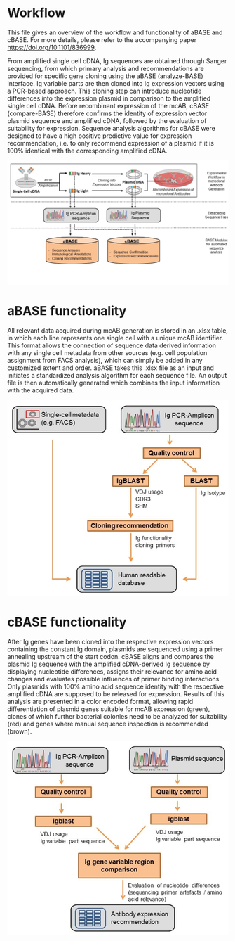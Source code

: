 # Workflow
This file gives an overview of the workflow and functionality of aBASE and cBASE. For more details, please refer to the accompanying paper https://doi.org/10.1101/836999.

From amplified single cell cDNA, Ig sequences are obtained through Sanger sequencing, from which primary analysis and recommendations are provided for specific gene cloning using the aBASE (analyze-BASE) interface. Ig variable parts are then cloned into Ig expression vectors using a PCR-based approach. This cloning step can introduce nucleotide differences into the expression plasmid in comparison to the amplified single cell cDNA. Before recombinant expression of the mcAB, cBASE (compare-BASE) therefore confirms the identity of expression vector plasmid sequence and amplified cDNA, followed by the evaluation of suitability for expression. Sequence analysis algorithms for cBASE were designed to have a high positive predictive value for expression recommendation, i.e. to only recommend expression of a plasmid if it is 100% identical with the corresponding amplified cDNA. 

<img src="/doc/BASE_modules.jpg" alt="BASE modules"/>

# aBASE functionality
All relevant data acquired during mcAB generation is stored in an .xlsx table, in which each line represents one single cell with a unique mcAB identifier. This format allows the connection of sequence data derived information with any single cell metadata from other sources (e.g. cell population assignment from FACS analysis), which can simply be added in any customized extent and order. aBASE takes this .xlsx file as an input and initiates a standardized analysis algorithm for each sequence file. An output file is then automatically generated which combines the input information with the acquired data.

<img src="/doc/aBASE.jpg" alt="aBASE module"/>

# cBASE functionality

After Ig genes have been cloned into the respective expression vectors containing the constant Ig domain, plasmids are sequenced using a primer annealing upstream of the start codon. cBASE aligns and compares the plasmid Ig sequence with the amplified cDNA-derived Ig sequence by displaying nucleotide differences, assigns their relevance for amino acid changes and evaluates possible influences of primer binding interactions. Only plasmids with 100% amino acid sequence identity with the respective amplified cDNA are supposed to 
be released for expression. Results of this analysis are presented in a color encoded format, allowing rapid differentiation of plasmid genes suitable for mcAB expression (green), clones of which further bacterial colonies need to be analyzed for suitability (red) and genes where manual sequence inspection is recommended (brown). 

<img src="/doc/cBASE.jpg" alt="cBASE module"/>
